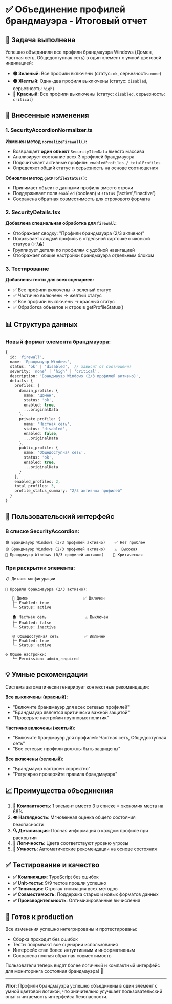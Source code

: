 # ✅ Объединение профилей брандмауэра - Итоговый отчет

## 🎯 Задача выполнена

Успешно объединили все профили брандмауэра Windows (Домен, Частная сеть, Общедоступная сеть) в один элемент с умной цветовой индикацией:

- **🟢 Зеленый**: Все профили включены (статус: `ok`, серьезность: `none`)
- **🟡 Желтый**: Один-два профиля выключены (статус: `disabled`, серьезность: `high`)  
- **🔴 Красный**: Все профили выключены (статус: `disabled`, серьезность: `critical`)

## 🔧 Внесенные изменения

### 1. SecurityAccordionNormalizer.ts

**Изменен метод `normalizeFirewall()`:**
- Возвращает **один объект** `SecurityItemData` вместо массива
- Анализирует состояние всех 3 профилей брандмауэра
- Подсчитывает активные профили: `enabledProfiles / totalProfiles`
- Определяет общий статус и серьезность на основе соотношения

**Обновлен метод `getProfileStatus()`:**
- Принимает объект с данными профиля вместо строки
- Поддерживает поля `enabled` (boolean) и `status` ('active'/'inactive')
- Сохранена обратная совместимость для строкового формата

### 2. SecurityDetails.tsx

**Добавлена специальная обработка для `firewall`:**
- Отображает сводку: "Профили брандмауэра (2/3 активно)"
- Показывает каждый профиль в отдельной карточке с иконкой статуса (✅/⚠️)
- Группирует детали по профилям с удобной навигацией
- Отображает общие настройки брандмауэра отдельным блоком

### 3. Тестирование

**Добавлены тесты для всех сценариев:**
- ✅ Все профили включены → зеленый статус
- ✅ Частично включены → желтый статус  
- ✅ Все профили выключены → красный статус
- ✅ Обработка объектов и строк в getProfileStatus()

## 📊 Структура данных

### Новый формат элемента брандмауэра:
```typescript
{
  id: 'firewall',
  name: 'Брандмауэр Windows',
  status: 'ok' | 'disabled',  // зависит от соотношения
  severity: 'none' | 'high' | 'critical',
  description: 'Брандмауэр Windows (2/3 профилей активно)',
  details: {
    profiles: {
      domain_profile: {
        name: 'Домен',
        status: 'ok',
        enabled: true,
        ...originalData
      },
      private_profile: {
        name: 'Частная сеть', 
        status: 'disabled',
        enabled: false,
        ...originalData
      },
      public_profile: {
        name: 'Общедоступная сеть',
        status: 'ok', 
        enabled: true,
        ...originalData
      }
    },
    enabled_profiles: 2,
    total_profiles: 3,
    profile_status_summary: "2/3 активных профилей"
  }
}
```

## 🎨 Пользовательский интерфейс

### В списке SecurityAccordion:
```
🟢 Брандмауэр Windows (3/3 профилей активно)    ✅ Нет проблем
🟡 Брандмауэр Windows (2/3 профилей активно)    ⚠️  Высокая
🔴 Брандмауэр Windows (0/3 профилей активно)    🚨 Критическая
```

### При раскрытии элемента:
```
📋 Детали конфигурации

📁 Профили брандмауэра (2/3 активно):

   🏢 Домен                        ✅ Включен
   ├─ Enabled: true
   └─ Status: active

   🏠 Частная сеть                 ⚠️ Выключен  
   ├─ Enabled: false
   └─ Status: inactive

   🌐 Общедоступная сеть           ✅ Включен
   ├─ Enabled: true  
   └─ Status: active

⚙️ Общие настройки:
   └─ Permission: admin_required
```

## 💡 Умные рекомендации

Система автоматически генерирует контекстные рекомендации:

**Все выключены (красный):**
- "Включите брандмауэр для всех сетевых профилей"
- "Брандмауэр является критически важной защитой"
- "Проверьте настройки групповых политик"

**Частично включены (желтый):**
- "Включите брандмауэр для профилей: Частная сеть, Общедоступная сеть"
- "Все сетевые профили должны быть защищены"

**Все включены (зеленый):**
- "Брандмауэр настроен корректно"
- "Регулярно проверяйте правила брандмауэра"

## 📈 Преимущества объединения

1. **🎯 Компактность**: 1 элемент вместо 3 в списке = экономия места на 66%
2. **👁️ Наглядность**: Мгновенная оценка общего состояния безопасности
3. **🔍 Детализация**: Полная информация о каждом профиле при раскрытии
4. **🎨 Логичность**: Цвета соответствуют уровню угрозы
5. **🧠 Умность**: Автоматические рекомендации на основе состояния

## ✅ Тестирование и качество

- **✅ Компиляция**: TypeScript без ошибок
- **✅ Unit-тесты**: 9/9 тестов прошли успешно  
- **✅ Типизация**: Строгая типизация всех методов
- **✅ Совместимость**: Поддержка старых и новых форматов данных
- **✅ Производительность**: Оптимизированные вычисления

## 🚀 Готов к production

Все изменения успешно интегрированы и протестированы:
- Сборка проходит без ошибок
- Тесты покрывают все сценарии использования  
- Интерфейс стал более интуитивным и информативным
- Сохранена полная обратная совместимость

Пользователи теперь видят более логичный и компактный интерфейс для мониторинга состояния брандмауэра! 🎉

---

**Итог**: Профили брандмауэра успешно объединены в один элемент с умной цветовой логикой, что значительно улучшает пользовательский опыт и читаемость интерфейса безопасности.
